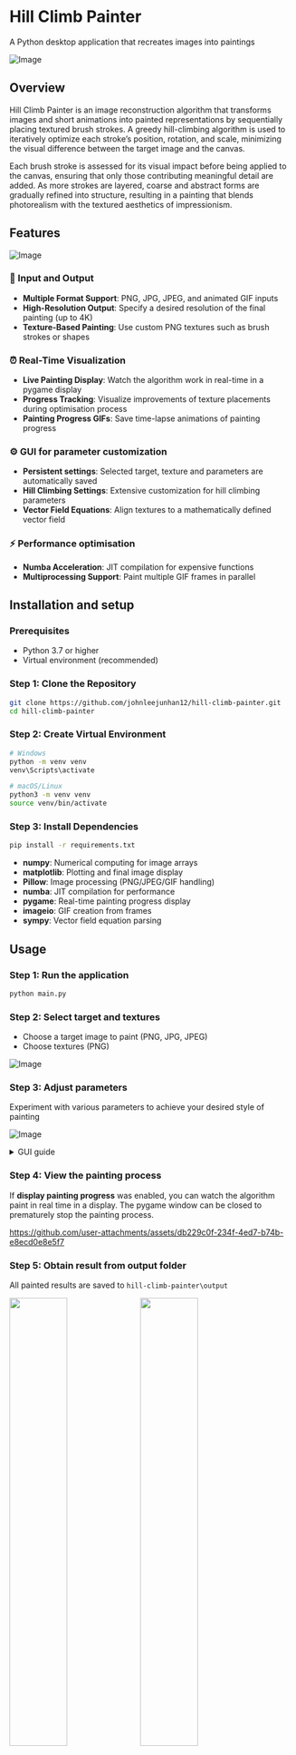 # Hill Climb Painter

A Python desktop application that recreates images into paintings

![Image](/readme_stuff/hill_climb_painter.gif "Hill Climb Painter")

## Overview

Hill Climb Painter is an image reconstruction algorithm that transforms images and short animations into painted representations by sequentially placing textured brush strokes. 
A greedy hill-climbing algorithm is used to iteratively optimize each stroke’s position, rotation, and scale, minimizing the visual difference between the target image and the canvas.

Each brush stroke is assessed for its visual impact before being applied to the canvas, ensuring that only those contributing meaningful detail are added. As more strokes are layered, coarse and abstract forms are gradually refined into structure, resulting in a painting that blends photorealism with the textured aesthetics of impressionism.

## Features

![Image](/readme_stuff/ui_owl.png "Painting of an owl")

### 🎨 Input and Output
- **Multiple Format Support**: PNG, JPG, JPEG, and animated GIF inputs
- **High-Resolution Output**: Specify a desired resolution of the final painting (up to 4K)
- **Texture-Based Painting**: Use custom PNG textures such as brush strokes or shapes

### ⏰ Real-Time Visualization
- **Live Painting Display**: Watch the algorithm work in real-time in a pygame display
- **Progress Tracking**: Visualize improvements of texture placements during optimisation process
- **Painting Progress GIFs**: Save time-lapse animations of painting progress

### ⚙️ GUI for parameter customization
- **Persistent settings**: Selected target, texture and parameters are automatically saved
- **Hill Climbing Settings**: Extensive customization for hill climbing parameters
- **Vector Field Equations**: Align textures to a mathematically defined vector field


### ⚡ Performance optimisation
- **Numba Acceleration**: JIT compilation for expensive functions
- **Multiprocessing Support**: Paint multiple GIF frames in parallel



## Installation and setup
### Prerequisites
- Python 3.7 or higher
- Virtual environment (recommended)

### Step 1: Clone the Repository
```bash
git clone https://github.com/johnleejunhan12/hill-climb-painter.git
cd hill-climb-painter
```

### Step 2: Create Virtual Environment
```bash
# Windows
python -m venv venv
venv\Scripts\activate

# macOS/Linux
python3 -m venv venv
source venv/bin/activate
```

### Step 3: Install Dependencies
```bash
pip install -r requirements.txt
```
- **numpy**: Numerical computing for image arrays
- **matplotlib**: Plotting and final image display
- **Pillow**: Image processing (PNG/JPEG/GIF handling)
- **numba**: JIT compilation for performance
- **pygame**: Real-time painting progress display
- **imageio**: GIF creation from frames
- **sympy**: Vector field equation parsing





## Usage
### Step 1: Run the application
```bash
python main.py
```
### Step 2: Select target and textures
* Choose a target image to paint (PNG, JPG, JPEG)
* Choose textures (PNG)

![Image](/readme_stuff/usage_1.png "Select target and textures")


### Step 3: Adjust parameters

Experiment with various parameters to achieve your desired style of painting

![Image](/readme_stuff/usage_2.png "Adjust parameters")

<details>

<summary>GUI guide</summary>

| #  | **Parameters**                          | **Effect**                                                                                             |
|----|---------------------------------------------|--------------------------------------------------------------------------------------------------------|
| 1  | Computation size                            | Sets the computation canvas resolution. Decrease for speed, increase to capture greater detail. |
| 2  | Add N textures                              | More textures result in a more detailed painting.                                                      |
| 3  | Number of hill climb iterations             | Optimization steps per texture. Higher value leads to better texture placement, but runs slower.                         |
| 4  | Texture opacity                             | Opacity of each texture. *100% = fully opaque; lower = more translucent.*                              |
| 5  | Initial texture size                        | Specify length of texture's shorter side when it is initially generated                                         |
| 6  | Constrain texture size to initial size      | If checked, texture size remain unchanged during hill climb optimisation                                                 |
| 7  | Display painting progress                   | Shows the painting progress in real time                                                             |
| 7a | Show improvement of individual textures      | Show optimisation process of texture placement                                          |
| 7b | Display final image after painting          | Shows the completed painting after all textures are applied.                                           |
| 8  | Allow early termination of hill climbing    | Optimisation of texture placements stop if no improvement occurs after N iterations.                                 |
| 9  | Enable vector field                         | Enforces a contstraint on texture rotation, aligning them to a specified vector field                          |



<br>

| #  | **Output Settings**                     | **Effect**                                                                                               |
|----|---------------------------------------------|----------------------------------------------------------------------------------------------------------|
| 1  | Output image size                           | Resolution of final painted image. *(High-res output possible even with a low-res computation canvas)*   |
| 2  | Name of output image                        | Specify a name of the painted image                                                                      |
| 3  | Create GIF of painting progress             | If checked, generates a GIF showing the painting process.                                                |
| 3a | Enter GIF filename                          | Filename of painting progress GIF.                                                                       |

</details>



### Step 4: View the painting process
If **display painting progress** was enabled, you can watch the algorithm paint in real time in a display. The pygame window can be closed to prematurely stop the painting process.

https://github.com/user-attachments/assets/db229c0f-234f-4ed7-b74b-e8ecd0e8e5f7



### Step 5: Obtain result from output folder
All painted results are saved to `hill-climb-painter\output`

<p float="left">
  <img src="readme_stuff/street_painting_progress.gif" width="45%"/>
  <img src="/readme_stuff/street_painting.png" width="45%" /> 
</p>


## Animated inputs

GIFs can be recreated into painted versions too.

For faster results, you can enable multiprocessing to paint multiple frames in parallel

<p float="left">
  <img src="readme_stuff/shrek_ui.gif" height = "260px"/>
  <img src="/readme_stuff/shrek_ui_params.png" height = "260px" /> 
  <img src="/readme_stuff/somebody.gif" height = "260px" /> 
</p>



## Creative constraints


### 1) Different textures
The textures used are not limited to just brushstrokes. We can use various shapes such as circles, triangles and squares as the texture. We can also use unusual textures such as lines to produce a chaotic and scribbly abstract rendition of the original image.

### 2) Disable scaling of texture
By setting an initial texture size and restricting it, we can achieve painting styles like pointillism, where small textures are applied in patterns to form an image.



### 3) Vector fields

Vector fields `(f(x,y), g(x,y))` allow us to control texture directionality by constraining brush strokes to align with the field's flow. To demonstrate this, we create a radial sink pattern using the vector field `(-x, -y)`, which causes textures to converge toward a central point. By positioning this convergence point at the cat's nose `(267, 279)`, all brush strokes naturally flow inward, creating a focal point that draws the viewer's attention. 
![Image](/readme_stuff/cat_vector.png "Setting a vector field")
![Image](/readme_stuff/cat.gif "Vector field aligned textures")

### 2) Prevent resizing of textures

### 3) 



## How it works
To generate a painted approximation of a target image using textures, we begin by initializing a blank canvas with the average RGB color of the target image. In this example, we will use 11 different paintstrokes as textures. 
![Image](/readme_stuff/how_work_1.png "Target, texture and canvas")
<br><br>
Initially, a random paint stroke is selected. It is assigned a random scale, position, and rotation. As seen in the image below, its color is computed by taking the average of the RGB values within the corresponding region of the target.
![Image](/readme_stuff/how_work_2_v2.png "Target and canvas")
<br><br>
Next, we need to determine whether the placement of a paint stroke is "good" or "bad".
To achieve this, we define a quantitative scoring system that satisfies the following requirements:

#### **Reward Good Placements** (Higher Score):  
- **Detail Addition:** Fills empty/blurry regions, improving canvas similarity with the target.  
- **Color Suitability:** Matches the target region's average color (best in low-variance areas).  
- **Coverage:** Maximizes area filled without overwriting existing details.  

#### **Penalize Bad Placements** (Lower Score):  
- **Destructive Changes:** Reduces similarity to the target.  
- **Overwriting Details:** Damages already accurate regions.  
- **Inefficiency:** Tiny strokes in sparse areas (prefer larger strokes for better coverage). 


<!-- #### **Reward good placements that**:
- **Add more detail** to empty or blurry regions of the canvas, bringing it closer to the target image by filling in underdeveloped areas.
- **Use a suitable color** that closely resembles the corresponding region in the target image. This ensures the paint stroke blends naturally into the canvas.  
  > *Note:* Since the stroke's color is calculated using the average RGB values of the region it would cover, the most suitable colors occur when the target region has low color variance. The painted result will look more cohesive if strokes are placed in areas of consistent color rather than highly varied regions.
- **Maximize coverage** by filling in large areas of empty or blurry canvas without overwriting existing details.



#### Penalize bad placements that:
- **Make the canvas worse** by reducing its similarity to the target image. Such strokes are destructive and lead to a sloppier final result.
- **Overwrite already detailed or accurate areas**, which can undo valuable work already done in previous strokes.
- **Contribute little to no meaningful detail**. For example, placing tiny strokes in nearly empty areas. In such cases, using larger strokes would be more effective and should be encouraged. -->


### Calculating the scoring heuristic:


**1) Finding the error between the target image and canvas**

Pixel errors are calculated using root sum of squared difference between RGB values of the target and canvas.
![Image](/readme_stuff/how_work_3.png "Target, texture and canvas")
<br><br>

**2) Finding the error between the target image and canvas with paint stroke**

We calculate pixel errors again using the same formula but with the texture drawn onto the canvas
![Image](/readme_stuff/how_work_4.png "Target, texture and canvas")
<br><br>

**3) Obtain the difference between errors**

The final score is calculated by taking the difference in errors before and after the texture was added. As seen in the color map plot, textures that are well placed receive a higher score as they reduce the total pixel error between the canvas and target image.
![Image](/readme_stuff/good_score.png "Target, texture and canvas")
<br><br>
#### **Penalizing sub-optimal placements**
If the texture was placed in a suboptimal configuration, it will be penalized as shown in the red (negative) regions of the scoring color plot.
![Image](/readme_stuff/bad_placement.png "Target, texture and canvas")
![Image](/readme_stuff/bad_score.png "Target, texture and canvas")

### Greedy Hill Climbing

After an initial score is obtained, the texture undergoes random perturbations to its position, rotation, and scale. After each adjustment, the score is recalculated. If the new configuration yields a higher score, it is accepted; otherwise, the previous configuration is retained. 

![Image](/readme_stuff/scoring_texture_progress.gif "Target, texture and canvas")


This iterative process continues until an iteration limit is reached or terminates after a specified number of failed iterations without further improvement. 


### Painting the image
By repeatedly applying the same optimization technique across several hundred strokes, we gradually build up the image, layer by layer, until a coherent painting emerges. The GIF below illustrates the overall painting process where each stroke's position, scale, and rotation are optimized using greedy hill climbing before being committed to the canvas.

![Image](/readme_stuff/mona_lisa_gif_final.gif "Mona Lisa")




## Optimizations

### Performance Tuning
- **Computation Size**: 50-200 for testing, 300-600 for final output
- **Texture Count**: 100-500 for speed, 1000-5000 for quality
- **Multiprocessing**: Enable for GIFs with 10+ frames

### Quality Settings
- **High Quality**: Large computation size, many textures, high iterations
- **Fast Preview**: Small computation size, few textures, low iterations
- **Balanced**: Medium settings with early termination enabled

### Memory Considerations
- Large GIFs may require significant RAM
- Enable multiprocessing to distribute load
- Consider reducing frame count for very long animations

## Lessons learnt

## Inspiration






## Gallery

Here are some paintings that are genertated by Hill Climb Painter

![Image](/readme_stuff/gato.png "Mr Cat")

![Image](/readme_stuff/shrek_gif_painted.gif "Somebody")

---


